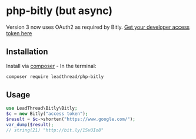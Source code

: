 # php-bitly (but async)
Version 3 now uses OAuth2 as required by Bitly. [Get your developer access token here](https://bitly.com/a/oauth_apps)

## Installation

Install via [composer](https://getcomposer.org/) - In the terminal:
```bash
composer require leadthread/php-bitly
```

## Usage
```php
use LeadThread\Bitly\Bitly;
$c = new Bitly("access token");
$result = $c->shorten("https://www.google.com/");
var_dump($result);
// string(21) "http://bit.ly/1SvUIo8"
```
